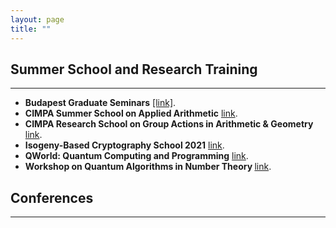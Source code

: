 ```yaml
---
layout: page
title: ""
---
```

## Summer School and Research Training
---
* <b>Budapest Graduate Seminars</b> [[link]](https://bgs.renyi.hu).
* <b>CIMPA Summer School on Applied Arithmetic</b> [link](https://susaan.inria.fr).
* <b>CIMPA Research School on Group Actions in Arithmetic & Geometry</b> [link](http://www.rnta.eu/Yogyakarta2020/appl.html).
* <b>Isogeny-Based Cryptography School 2021</b> [link](https://isogenyschool2020.co.uk/).
* <b>QWorld: Quantum Computing and Programming</b> [link](https://qworld.net/qcourse511-2/).
* <b>Workshop on Quantum Algorithms in Number Theory </b> [link](http://www.fields.utoronto.ca/activities/21-22/quantum-algorithms).

## Conferences
---

